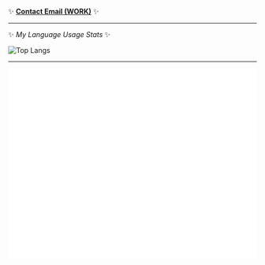 ✨ **[Contact Email (WORK)](mailto:huc_kamisama@163.com)** ✨

---

✨ _My Language Usage Stats_ ✨

![Top Langs](https://github-readme-stats.vercel.app/api/top-langs/?username=juruOvO)

---

![Metrics](/github-metrics.svg)
<!--
**juruOvO/juruOvO** is a ✨ _special_ ✨ repository because its `README.md` (this file) appears on your GitHub profile.

Here are some ideas to get you started:

- 🔭 I’m currently working on ...
- 🌱 I’m currently learning ...
- 👯 I’m looking to collaborate on ...
- 🤔 I’m looking for help with ...
- 💬 Ask me about ...
- 📫 How to reach me: ...
- 😄 Pronouns: ...
- ⚡ Fun fact: ...
-->
